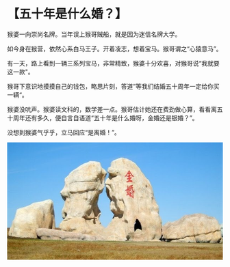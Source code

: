 # 【五十年是什么婚？】

猴婆一向崇尚名牌。当年误上猴哥贼船，就是因为迷信名牌大学。

如今身在猴营，依然心系白马王子。开着凌志，想着宝马。猴哥谓之“心猿意马”。

有一天，路上看到一辆三系列宝马，非常精致，猴婆十分欢喜，对猴哥说“我就要这一款"。

猴哥下意识地摸摸自己的钱包，略思片刻，答道”等我们结婚五十周年一定给你买一辆“。

猴婆没吭声。猴婆读文科的，数学差一点。猴哥估计她还在费劲做心算，看看离五十周年还有多久，便自言自语道“五十年是什么婚呀，金婚还是银婚？”。

没想到猴婆气乎乎，立马回应“是离婚！”。  

![](20.jpg)
